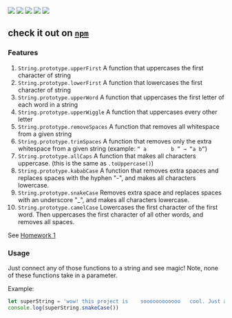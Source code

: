 ![](https://img.shields.io/github/issues/noltron000/library-challenge.svg)
![](https://img.shields.io/github/forks/noltron000/library-challenge.svg)
![](https://img.shields.io/github/stars/noltron000/library-challenge.svg)
![](https://img.shields.io/github/license/noltron000/library-challenge.svg)
![](https://img.shields.io/twitter/url/https/github.com%2Fnoltron000%2Flibrary-challenge.svg)

## check it out on [`npm`](https://www.npmjs.com/package/cool-text-package!)

### Features
1. `String.prototype.upperFirst` A function that uppercases the first character of string
1. `String.prototype.lowerFirst` A function that lowercases the first character of string
1. `String.prototype.upperWord` A function that uppercases the first letter of each word in a string
1. `String.prototype.upperWiggle` A function that uppercases every other letter
1. `String.prototype.removeSpaces` A function that removes all whitespace from a given string
1. `String.prototype.trimSpaces` A function that removes only the extra whitespace from a given string (example: `“ a        b ” → “a b”`)
1. `String.prototype.allCaps` A function that makes all characters uppercase. (this is the same as `.toUppercase()`)
1. `String.prototype.kababCase` A function that removes extra spaces and replaces spaces with the hyphen "-", and makes all characters lowercase.
1. `String.prototype.snakeCase` Removes extra space and replaces spaces with an underscore "_", and makes all characters lowercase.
1. `String.prototype.camelCase` Lowercases the first character of the first word. Then uppercases the first character of all other words, and removes all spaces.

See [Homework 1](https://github.com/Make-School-Courses/FEW-2.1-Writing-JavaScript-Libraries/blob/master/Assignments/assignment-1-string-lib.md)

### Usage
Just connect any of those functions to a string and see magic! Note, none of these functions take in a parameter.

Example:
```js
let superString = 'wow! this project is    soooooooooooo   cool. Just amazing.    '
console.log(superString.snakeCase())
```
